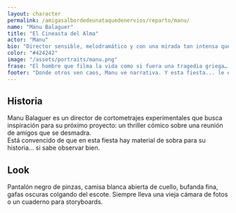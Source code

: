 ```yaml
---
layout: character
permalink: /amigasalbordedeunataquedenervios/reparto/manu/
name: "Manu Balaguer"
title: "El Cineasta del Alma"
actor: "Manu"
bio: "Director sensible, melodramático y con una mirada tan intensa que convierte cualquier accidente en tragedia clásica."
color: "#424242"
image: "/assets/portraits/manu.png"
frase: "El hombre que filma la vida como si fuera una tragedia griega… aunque solo haya caído un vaso."
footer: "Donde otros ven caos, Manu ve narrativa. Y esta fiesta... le está dando más de lo que esperaba."
---
```


## Historia

Manu Balaguer es un director de cortometrajes experimentales que busca inspiración para su próximo proyecto: un thriller cómico sobre una reunión de amigos que se desmadra.  
Está convencido de que en esta fiesta hay material de sobra para su historia… si sabe observar bien.

## Look

Pantalón negro de pinzas, camisa blanca abierta de cuello, bufanda fina, gafas oscuras colgando del escote. Siempre lleva una vieja cámara de fotos o un cuaderno para storyboards.

